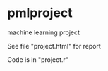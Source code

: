 pmlproject
==========

machine learning project

See file "project.html" for report

Code is in "project.r"


